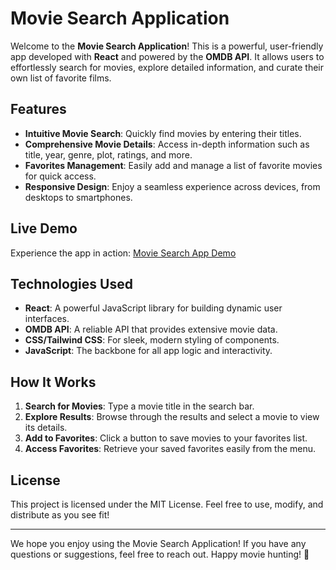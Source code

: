 # Movie Search Application

Welcome to the **Movie Search Application**! This is a powerful, user-friendly app developed with **React** and powered by the **OMDB API**. It allows users to effortlessly search for movies, explore detailed information, and curate their own list of favorite films.

## Features

- **Intuitive Movie Search**: Quickly find movies by entering their titles.
- **Comprehensive Movie Details**: Access in-depth information such as title, year, genre, plot, ratings, and more.
- **Favorites Management**: Easily add and manage a list of favorite movies for quick access.
- **Responsive Design**: Enjoy a seamless experience across devices, from desktops to smartphones.

## Live Demo

Experience the app in action: [Movie Search App Demo](https://movie-app-guvi.netlify.app/)

## Technologies Used

- **React**: A powerful JavaScript library for building dynamic user interfaces.
- **OMDB API**: A reliable API that provides extensive movie data.
- **CSS/Tailwind CSS**: For sleek, modern styling of components.
- **JavaScript**: The backbone for all app logic and interactivity.

## How It Works

1. **Search for Movies**: Type a movie title in the search bar.
2. **Explore Results**: Browse through the results and select a movie to view its details.
3. **Add to Favorites**: Click a button to save movies to your favorites list.
4. **Access Favorites**: Retrieve your saved favorites easily from the menu.

## License

This project is licensed under the MIT License. Feel free to use, modify, and distribute as you see fit! 

---

We hope you enjoy using the Movie Search Application! If you have any questions or suggestions, feel free to reach out. Happy movie hunting! 